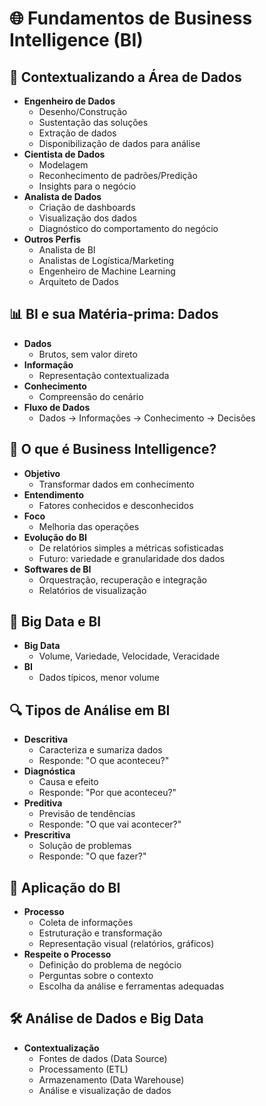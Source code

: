 # 🌐 Fundamentos de Business Intelligence (BI)

## 🧩 Contextualizando a Área de Dados
- **Engenheiro de Dados**
  - Desenho/Construção
  - Sustentação das soluções
  - Extração de dados
  - Disponibilização de dados para análise
- **Cientista de Dados**
  - Modelagem
  - Reconhecimento de padrões/Predição
  - Insights para o negócio
- **Analista de Dados**
  - Criação de dashboards
  - Visualização dos dados
  - Diagnóstico do comportamento do negócio
- **Outros Perfis**
  - Analista de BI
  - Analistas de Logística/Marketing
  - Engenheiro de Machine Learning
  - Arquiteto de Dados

## 📊 BI e sua Matéria-prima: Dados
- **Dados**
  - Brutos, sem valor direto
- **Informação**
  - Representação contextualizada
- **Conhecimento**
  - Compreensão do cenário
- **Fluxo de Dados**
  - Dados → Informações → Conhecimento → Decisões

## 🧠 O que é Business Intelligence?
- **Objetivo**
  - Transformar dados em conhecimento
- **Entendimento**
  - Fatores conhecidos e desconhecidos
- **Foco**
  - Melhoria das operações
- **Evolução do BI**
  - De relatórios simples a métricas sofisticadas
  - Futuro: variedade e granularidade dos dados
- **Softwares de BI**
  - Orquestração, recuperação e integração
  - Relatórios de visualização

## 🚀 Big Data e BI
- **Big Data**
  - Volume, Variedade, Velocidade, Veracidade
- **BI**
  - Dados típicos, menor volume

## 🔍 Tipos de Análise em BI
- **Descritiva**
  - Caracteriza e sumariza dados
  - Responde: "O que aconteceu?"
- **Diagnóstica**
  - Causa e efeito
  - Responde: "Por que aconteceu?"
- **Preditiva**
  - Previsão de tendências
  - Responde: "O que vai acontecer?"
- **Prescritiva**
  - Solução de problemas
  - Responde: "O que fazer?"

## 💼 Aplicação do BI
- **Processo**
  - Coleta de informações
  - Estruturação e transformação
  - Representação visual (relatórios, gráficos)
- **Respeite o Processo**
  - Definição do problema de negócio
  - Perguntas sobre o contexto
  - Escolha da análise e ferramentas adequadas

## 🛠 Análise de Dados e Big Data
- **Contextualização**
  - Fontes de dados (Data Source)
  - Processamento (ETL)
  - Armazenamento (Data Warehouse)
  - Análise e visualização de dados
